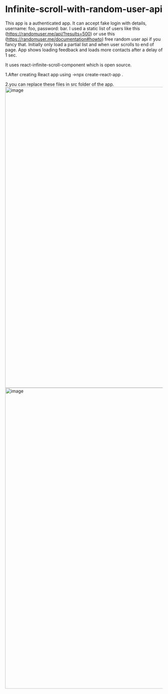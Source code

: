 # Infinite-scroll-with-random-user-api
This app is a authenticated app. It can accept fake login with details, username: foo, password: bar. I used a static list of users like this (https://randomuser.me/api/?results=500) or use this (https://randomuser.me/documentation#howto) free random user api if you fancy that. Initially only load a partial list and when user scrolls to end of page. App shows loading feedback and loads more contacts after a delay of 1 sec.

It uses react-infinite-scroll-component which is open source.

1.After creating React app using ->npx create-react-app . 

2.you can replace these files in src folder of the app.
<img width="960" alt="image" src="https://github.com/Ayush-kumar-123/Infinite-scroll-with-random-user-api/assets/59064249/f84bc524-ef6d-4688-8f83-cb6b3d5e947b">
<img width="960" alt="image" src="https://github.com/Ayush-kumar-123/Infinite-scroll-with-random-user-api/assets/59064249/edda1a3b-6d28-465c-aec8-d55c51746de0">
